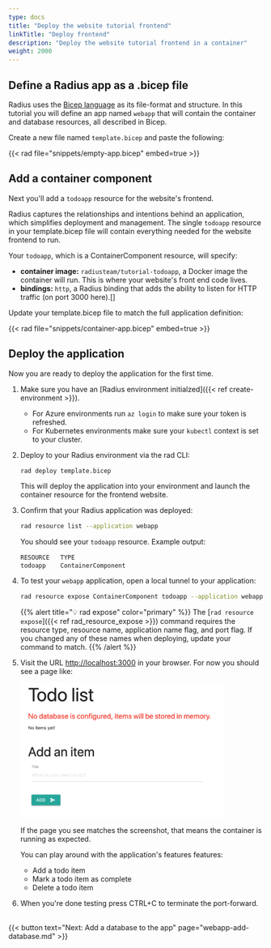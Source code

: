 ```yaml
---
type: docs
title: "Deploy the website tutorial frontend"
linkTitle: "Deploy frontend"
description: "Deploy the website tutorial frontend in a container"
weight: 2000
---
```


## Define a Radius app as a .bicep file

Radius uses the [Bicep language](https://docs.microsoft.com/en-us/azure/azure-resource-manager/templates/bicep-overview) as its file-format and structure. In this tutorial you will define an app named `webapp` that will contain the container and database resources, all described in Bicep.

Create a new file named `template.bicep` and paste the following:

{{< rad file="snippets/empty-app.bicep" embed=true >}}

## Add a container component

Next you'll add a `todoapp` resource for the website's frontend.

Radius captures the relationships and intentions behind an application, which simplifies deployment and management. The single `todoapp` resource in your template.bicep file will contain everything needed for the website frontend to run.

Your `todoapp`, which is a ContainerComponent resource, will specify:
- **container image:** `radiusteam/tutorial-todoapp`, a Docker image the container will run. This is where your website's front end code lives.
- **bindings:** `http`, a Radius binding that adds the ability to listen for HTTP traffic (on port 3000 here).[]

Update your template.bicep file to match the full application definition:

{{< rad file="snippets/container-app.bicep" embed=true >}}

## Deploy the application

Now you are ready to deploy the application for the first time.

1. Make sure you have an [Radius environment initialzed]({{< ref create-environment >}}).
   - For Azure environments run `az login` to make sure your token is refreshed.
   - For Kubernetes environments make sure your `kubectl`  context is set to your cluster.

2. Deploy to your Radius environment via the rad CLI:

   ```sh
   rad deploy template.bicep
   ```

   This will deploy the application into your environment and launch the container resource for the frontend website.

3. Confirm that your Radius application was deployed:

   ```sh
   rad resource list --application webapp
   ```

   You should see your `todoapp` resource. Example output:
   ```
   RESOURCE   TYPE
   todoapp    ContainerComponent
   ```

4. To test your `webapp` application, open a local tunnel to your application:

   ```sh
   rad resource expose ContainerComponent todoapp --application webapp --port 3000
   ```

   {{% alert title="💡 rad expose" color="primary" %}}
   The [`rad resource expose`]({{< ref rad_resource_expose >}}) command requires the resource type, resource name, application name flag, and port flag. If you changed any of these names when deploying, update your command to match.
   {{% /alert %}}

5. Visit the URL [http://localhost:3000](http://localhost:3000) in your browser. For now you should see a page like:

   <img src="todoapp-nodb.png" width="400" alt="screenshot of the todo application with no database">

   If the page you see matches the screenshot, that means the container is running as expected.

   You can play around with the application's features features:
   - Add a todo item
   - Mark a todo item as complete
   - Delete a todo item

6. When you're done testing press CTRL+C to terminate the port-forward.

<br>{{< button text="Next: Add a database to the app" page="webapp-add-database.md" >}}
